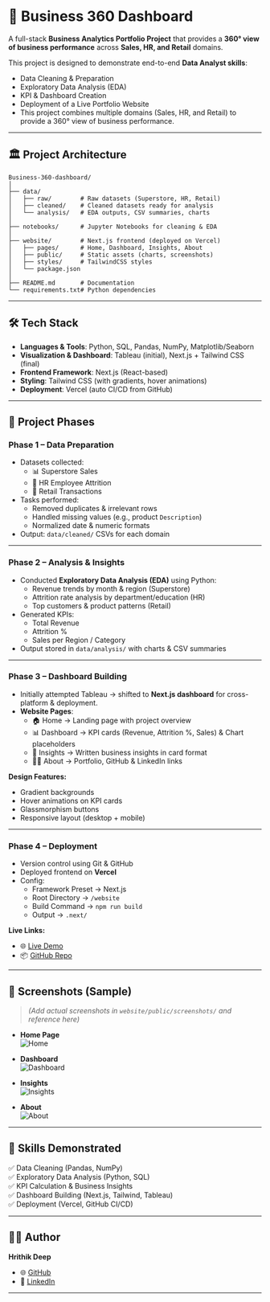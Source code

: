 # 🚀 Business 360 Dashboard  

A full-stack **Business Analytics Portfolio Project** that provides a **360° view of business performance** across **Sales, HR, and Retail** domains.  

This project is designed to demonstrate end-to-end **Data Analyst skills**:  
- Data Cleaning & Preparation  
- Exploratory Data Analysis (EDA)  
- KPI & Dashboard Creation  
- Deployment of a Live Portfolio Website
- This project combines multiple domains (Sales, HR, and Retail) to provide a 360° view of business performance.

---

## 🏛️ Project Architecture

```text
Business-360-dashboard/
│
├── data/
│   ├── raw/        # Raw datasets (Superstore, HR, Retail)
│   ├── cleaned/    # Cleaned datasets ready for analysis
│   └── analysis/   # EDA outputs, CSV summaries, charts
│
├── notebooks/      # Jupyter Notebooks for cleaning & EDA
│
├── website/        # Next.js frontend (deployed on Vercel)
│   ├── pages/      # Home, Dashboard, Insights, About
│   ├── public/     # Static assets (charts, screenshots)
│   ├── styles/     # TailwindCSS styles
│   └── package.json
│
├── README.md       # Documentation
└── requirements.txt# Python dependencies
```


---

## 🛠️ Tech Stack

- **Languages & Tools**: Python, SQL, Pandas, NumPy, Matplotlib/Seaborn  
- **Visualization & Dashboard**: Tableau (initial), Next.js + Tailwind CSS (final)  
- **Frontend Framework**: Next.js (React-based)  
- **Styling**: Tailwind CSS (with gradients, hover animations)  
- **Deployment**: Vercel (auto CI/CD from GitHub)  

---

## 📂 Project Phases

### **Phase 1 – Data Preparation**
- Datasets collected:  
  - 📊 Superstore Sales  
  - 👥 HR Employee Attrition  
  - 🛒 Retail Transactions  
- Tasks performed:  
  - Removed duplicates & irrelevant rows  
  - Handled missing values (e.g., product `Description`)  
  - Normalized date & numeric formats  
- Output: `data/cleaned/` CSVs for each domain  

---

### **Phase 2 – Analysis & Insights**
- Conducted **Exploratory Data Analysis (EDA)** using Python:  
  - Revenue trends by month & region (Superstore)  
  - Attrition rate analysis by department/education (HR)  
  - Top customers & product patterns (Retail)  
- Generated KPIs:  
  - Total Revenue  
  - Attrition %  
  - Sales per Region / Category  
- Output stored in `data/analysis/` with charts & CSV summaries  

---

### **Phase 3 – Dashboard Building**
- Initially attempted Tableau → shifted to **Next.js dashboard** for cross-platform & deployment.  
- **Website Pages**:  
  - 🏠 Home → Landing page with project overview  
  - 📊 Dashboard → KPI cards (Revenue, Attrition %, Sales) & Chart placeholders  
  - 📑 Insights → Written business insights in card format  
  - 👨‍💻 About → Portfolio, GitHub & LinkedIn links  

**Design Features:**  
- Gradient backgrounds  
- Hover animations on KPI cards  
- Glassmorphism buttons  
- Responsive layout (desktop + mobile)  

---

### **Phase 4 – Deployment**
- Version control using Git & GitHub  
- Deployed frontend on **Vercel**  
- Config:  
  - Framework Preset → Next.js  
  - Root Directory → `/website`  
  - Build Command → `npm run build`  
  - Output → `.next/`  

**Live Links:**  
- 🌐 [Live Demo](https://business-360-dashboard-22c2.vercel.app/)  
- 📦 [GitHub Repo](https://github.com/Hrithikdeep/Business-360-dashboard)  

---

## 📸 Screenshots (Sample)

> *(Add actual screenshots in `website/public/screenshots/` and reference here)*

- **Home Page**  
  ![Home](<https://github.com/Hrithikdeep/Business-360-dashboard/blob/main/website/public/screenshot/Screenshot%202025-09-20%20at%2012.18.41%E2%80%AFAM.png?raw=true>)

- **Dashboard**  
  ![Dashboard](https://github.com/Hrithikdeep/Business-360-dashboard/blob/main/website/public/screenshot/Screenshot%202025-09-20%20at%2012.35.37%E2%80%AFAM.png?raw=true)

- **Insights**  
  ![Insights](https://github.com/Hrithikdeep/Business-360-dashboard/blob/main/website/public/screenshot/Screenshot%202025-09-20%20at%2012.35.43%E2%80%AFAM.png?raw=true)

- **About**  
  ![About](https://github.com/Hrithikdeep/Business-360-dashboard/blob/main/website/public/screenshot/Screenshot%202025-09-20%20at%2012.35.47%E2%80%AFAM.png?raw=true)

---

## 🎯 Skills Demonstrated

✅ Data Cleaning (Pandas, NumPy)  
✅ Exploratory Data Analysis (Python, SQL)  
✅ KPI Calculation & Business Insights  
✅ Dashboard Building (Next.js, Tailwind, Tableau)  
✅ Deployment (Vercel, GitHub CI/CD)  

---

## 🧑‍💻 Author

**Hrithik Deep**  
- 🌐 [GitHub](https://github.com/Hrithikdeep)  
- 🔗 [LinkedIn](https://linkedin.com/in/YOUR-LINKEDIN)  

---



